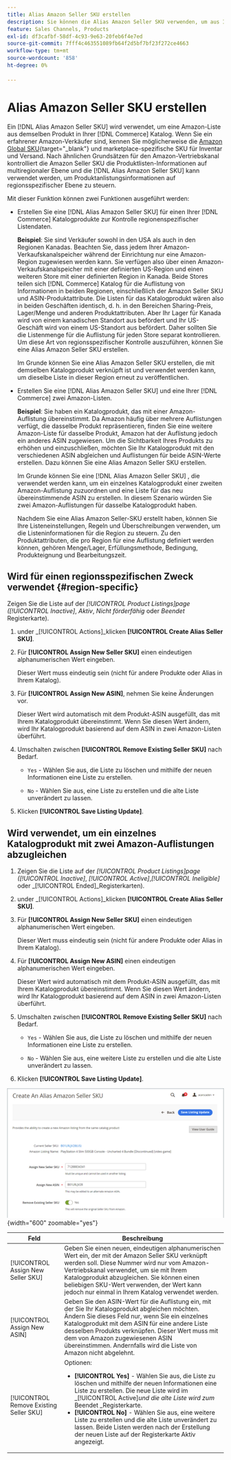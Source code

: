 ```yaml
---
title: Alias Amazon Seller SKU erstellen
description: Sie können die Alias Amazon Seller SKU verwenden, um aus Ihren Commerce-Katalogprodukten regionenübergreifende Amazon-Listen zu erstellen.
feature: Sales Channels, Products
exl-id: df3cafbf-58df-4c93-9e63-20feb6f4e7ed
source-git-commit: 7fff4c463551089fb64f2d5bf7bf23f272ce4663
workflow-type: tm+mt
source-wordcount: '858'
ht-degree: 0%

---
```


# Alias Amazon Seller SKU erstellen

Ein [!DNL Alias Amazon Seller SKU] wird verwendet, um eine Amazon-Liste aus demselben Produkt in Ihrer [!DNL Commerce] Katalog. Wenn Sie ein erfahrener Amazon-Verkäufer sind, kennen Sie möglicherweise die [Amazon Global SKU](https://sellercentral.amazon.com/gp/help/external/help.html?itemID=201394090){target="_blank"} und marketplace-spezifische SKU für Inventar und Versand. Nach ähnlichen Grundsätzen für den Amazon-Vertriebskanal kontrolliert die Amazon Seller SKU die Produktlisten-Informationen auf multiregionaler Ebene und die [!DNL Alias Amazon Seller SKU] kann verwendet werden, um Produktanlistungsinformationen auf regionsspezifischer Ebene zu steuern.

Mit dieser Funktion können zwei Funktionen ausgeführt werden:

- Erstellen Sie eine [!DNL Alias Amazon Seller SKU] für einen Ihrer [!DNL Commerce] Katalogprodukte zur Kontrolle regionenspezifischer Listendaten.

  **Beispiel**: Sie sind Verkäufer sowohl in den USA als auch in den Regionen Kanadas. Beachten Sie, dass jedem Ihrer Amazon-Verkaufskanalspeicher während der Einrichtung nur eine Amazon-Region zugewiesen werden kann. Sie verfügen also über einen Amazon-Verkaufskanalspeicher mit einer definierten US-Region und einen weiteren Store mit einer definierten Region in Kanada. Beide Stores teilen sich [!DNL Commerce] Katalog für die Auflistung von Informationen in beiden Regionen, einschließlich der Amazon Seller SKU und ASIN-Produktattribute. Die Listen für das Katalogprodukt wären also in beiden Geschäften identisch, d. h. in den Bereichen Sharing-Preis, Lager/Menge und anderen Produktattributen. Aber Ihr Lager für Kanada wird von einem kanadischen Standort aus befördert und Ihr US-Geschäft wird von einem US-Standort aus befördert. Daher sollten Sie die Listenmenge für die Auflistung für jeden Store separat kontrollieren. Um diese Art von regionsspezifischer Kontrolle auszuführen, können Sie eine Alias Amazon Seller SKU erstellen.

  Im Grunde können Sie eine Alias Amazon Seller SKU erstellen, die mit demselben Katalogprodukt verknüpft ist und verwendet werden kann, um dieselbe Liste in dieser Region erneut zu veröffentlichen.

- Erstellen Sie eine [!DNL Alias Amazon Seller SKU] und eine Ihrer [!DNL Commerce] zwei Amazon-Listen.

  **Beispiel**: Sie haben ein Katalogprodukt, das mit einer Amazon-Auflistung übereinstimmt. Da Amazon häufig über mehrere Auflistungen verfügt, die dasselbe Produkt repräsentieren, finden Sie eine weitere Amazon-Liste für dasselbe Produkt, Amazon hat der Auflistung jedoch ein anderes ASIN zugewiesen. Um die Sichtbarkeit Ihres Produkts zu erhöhen und einzuschließen, möchten Sie Ihr Katalogprodukt mit den verschiedenen ASIN abgleichen und Auflistungen für beide ASIN-Werte erstellen. Dazu können Sie eine Alias Amazon Seller SKU erstellen.

  Im Grunde können Sie eine [!DNL Alias Amazon Seller SKU] , die verwendet werden kann, um ein einzelnes Katalogprodukt einer zweiten Amazon-Auflistung zuzuordnen und eine Liste für das neu übereinstimmende ASIN zu erstellen. In diesem Szenario würden Sie zwei Amazon-Auflistungen für dasselbe Katalogprodukt haben.

  Nachdem Sie eine Alias Amazon Seller-SKU erstellt haben, können Sie Ihre Listeneinstellungen, Regeln und Überschreibungen verwenden, um die Listeninformationen für die Region zu steuern. Zu den Produktattributen, die pro Region für eine Auflistung definiert werden können, gehören Menge/Lager, Erfüllungsmethode, Bedingung, Produkteignung und Bearbeitungszeit.

## Wird für einen regionsspezifischen Zweck verwendet {#region-specific}

Zeigen Sie die Liste auf der _[!UICONTROL Product Listings]_page (_[!UICONTROL Inactive]_, _Aktiv_, _Nicht förderfähig_ oder _Beendet_ Registerkarte).

1. under _[!UICONTROL Actions]_klicken **[!UICONTROL Create Alias Seller SKU]**.

1. Für **[!UICONTROL Assign New Seller SKU]** einen eindeutigen alphanumerischen Wert eingeben.

   Dieser Wert muss eindeutig sein (nicht für andere Produkte oder Alias in Ihrem Katalog).

1. Für **[!UICONTROL Assign New ASIN]**, nehmen Sie keine Änderungen vor.

   Dieser Wert wird automatisch mit dem Produkt-ASIN ausgefüllt, das mit Ihrem Katalogprodukt übereinstimmt. Wenn Sie diesen Wert ändern, wird Ihr Katalogprodukt basierend auf dem ASIN in zwei Amazon-Listen überführt.

1. Umschalten zwischen **[!UICONTROL Remove Existing Seller SKU]** nach Bedarf.

   - `Yes` - Wählen Sie aus, die Liste zu löschen und mithilfe der neuen Informationen eine Liste zu erstellen.

   - `No` - Wählen Sie aus, eine Liste zu erstellen und die alte Liste unverändert zu lassen.

1. Klicken **[!UICONTROL Save Listing Update]**.

## Wird verwendet, um ein einzelnes Katalogprodukt mit zwei Amazon-Auflistungen abzugleichen

1. Zeigen Sie die Liste auf der _[!UICONTROL Product Listings]_page (_[!UICONTROL Inactive]_, _[!UICONTROL Active]_,_[!UICONTROL Ineligible]_ oder _[!UICONTROL Ended]_Registerkarten).

1. under _[!UICONTROL Actions]_klicken **[!UICONTROL Create Alias Seller SKU]**.

1. Für **[!UICONTROL Assign New Seller SKU]** einen eindeutigen alphanumerischen Wert eingeben.

   Dieser Wert muss eindeutig sein (nicht für andere Produkte oder Alias in Ihrem Katalog).

1. Für **[!UICONTROL Assign New ASIN]** einen eindeutigen alphanumerischen Wert eingeben.

   Dieser Wert wird automatisch mit dem Produkt-ASIN ausgefüllt, das mit Ihrem Katalogprodukt übereinstimmt. Wenn Sie diesen Wert ändern, wird Ihr Katalogprodukt basierend auf dem ASIN in zwei Amazon-Listen überführt.

1. Umschalten zwischen **[!UICONTROL Remove Existing Seller SKU]** nach Bedarf.

   - `Yes` - Wählen Sie aus, die Liste zu löschen und mithilfe der neuen Informationen eine Liste zu erstellen.

   - `No` - Wählen Sie aus, eine weitere Liste zu erstellen und die alte Liste unverändert zu lassen.

1. Klicken **[!UICONTROL Save Listing Update]**.

![Erstellen einer Alias Amazon Seller SKU](assets/amazon-alias-sku-create.png){width="600" zoomable="yes"}

| Feld | Beschreibung |
|-----------------------------------------|----------------------------------------------------------------------------------------------------------------------------------------------------------------------------------------------------------------------------------------------------------------------------------------------------------------------------------------------------------------------------------------------------------------------------|
| [!UICONTROL Assign New Seller SKU] | Geben Sie einen neuen, eindeutigen alphanumerischen Wert ein, der mit der Amazon Seller SKU verknüpft werden soll. Diese Nummer wird nur vom Amazon-Vertriebskanal verwendet, um sie mit Ihrem Katalogprodukt abzugleichen. Sie können einen beliebigen SKU-Wert verwenden, der Wert kann jedoch nur einmal in Ihrem Katalog verwendet werden. |
| [!UICONTROL Assign New ASIN] | Geben Sie den ASIN-Wert für die Auflistung ein, mit der Sie Ihr Katalogprodukt abgleichen möchten. Ändern Sie dieses Feld nur, wenn Sie ein einzelnes Katalogprodukt mit dem ASIN für eine andere Liste desselben Produkts verknüpfen. Dieser Wert muss mit dem von Amazon zugewiesenen ASIN übereinstimmen. Andernfalls wird die Liste von Amazon nicht abgelehnt. |
| [!UICONTROL Remove Existing Seller SKU] | Optionen:<ul><li>**[!UICONTROL Yes]** - Wählen Sie aus, die Liste zu löschen und mithilfe der neuen Informationen eine Liste zu erstellen. Die neue Liste wird im _[!UICONTROL Active]_und die alte Liste wird zum_ Beendet _Registerkarte.</li><li>**[!UICONTROL No]** - Wählen Sie aus, eine weitere Liste zu erstellen und die alte Liste unverändert zu lassen. Beide Listen werden nach der Erstellung der neuen Liste auf der Registerkarte Aktiv angezeigt.</li></ul> |
